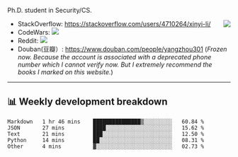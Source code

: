 Ph.D. student in Security/CS.

<img align="right" src="https://github-readme-stats.vercel.app/api?username=li-xin-yi&count_private=true&show_icons=true&hide_title=true&theme=tokyonight" />

- StackOverflow: https://stackoverflow.com/users/4710264/xinyi-li/
- CodeWars: [![](https://www.codewars.com/users/xy-li/badges/micro)](https://www.codewars.com/users/xy-li/)
- Reddit: [![](https://img.shields.io/reddit/user-karma/combined/xy-li?style=social)](https://www.reddit.com/user/xy-li/)
- Douban(豆瓣）: https://www.douban.com/people/yangzhou301  (*Frozen now. Because the account is associated with a deprecated phone number which I cannot verify now. But I extremely recommend the books I marked on this website.*)

---

## 📊 Weekly development breakdown

<!--START_SECTION:waka-->
```text
Markdown   1 hr 46 mins    ███████████████▒░░░░░░░░░   60.84 % 
JSON       27 mins         ████░░░░░░░░░░░░░░░░░░░░░   15.62 % 
Text       21 mins         ███░░░░░░░░░░░░░░░░░░░░░░   12.50 % 
Python     14 mins         ██░░░░░░░░░░░░░░░░░░░░░░░   08.31 % 
Other      4 mins          ▓░░░░░░░░░░░░░░░░░░░░░░░░   02.73 % 
```
<!--END_SECTION:waka-->

